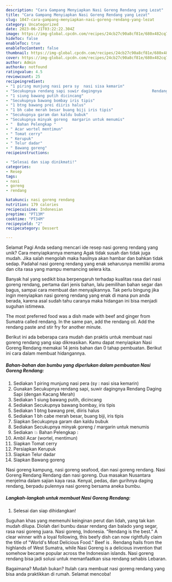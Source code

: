 ```yaml
---
description: "Cara Gampang Menyiapkan Nasi Goreng Rendang yang Lezat"
title: "Cara Gampang Menyiapkan Nasi Goreng Rendang yang Lezat"
slug: 1047-cara-gampang-menyiapkan-nasi-goreng-rendang-yang-lezat
category: Uncategorized
date: 2023-06-21T03:22:22.304Z
image: https://img-global.cpcdn.com/recipes/24cb27c90a8cf81e/680x482cq70/nasi-goreng-rendang-foto-resep-utama.jpg
hideToc: false
enableToc: true
enableTocContent: false
thumbnail: https://img-global.cpcdn.com/recipes/24cb27c90a8cf81e/680x482cq70/nasi-goreng-rendang-foto-resep-utama.jpg
cover: https://img-global.cpcdn.com/recipes/24cb27c90a8cf81e/680x482cq70/nasi-goreng-rendang-foto-resep-utama.jpg
author: Admin
authorAv: notfound
ratingvalue: 4.5
reviewcount: 25
recipeingredient:
- "1 piring munjung nasi pera sy  nasi sisa kemarin"
- "Secukupnya rendang sapi suwir dagingnya                      Rendang Daging Sapi dengan Kacang Merah"
- "1 siung bawang putih dicincang"
- "Secukupnya bawang bombay iris tipis"
- "1 btng bawang prei diiris halus"
- "1 bh cabe merah besar buang biji iris tipis"
- "Secukupnya garam dan kaldu bubuk"
- "Secukupnya minyak goreng  margarin untuk menumis"
- "  Bahan Pelengkap "
- " Acar wortel mentimun"
- " Tomat cerry"
- " Kerupuk"
- " Telur dadar"
- " Bawang goreng"
recipeinstructions:

- "Selesai dan siap dinikmati!"
categories:
- Resep
tags:
- nasi
- goreng
- rendang

katakunci: nasi goreng rendang 
nutrition: 179 calories
recipecuisine: Indonesian
preptime: "PT13M"
cooktime: "PT34M"
recipeyield: "2"
recipecategory: Dessert

---
```



Selamat Pagi Anda sedang mencari ide resep nasi goreng rendang yang unik? Cara menyiapkannya memang Agak tidak susah dan tidak juga mudah. Jika salah mengolah maka hasilnya akan hambar dan bahkan tidak sedap. Padahal nasi goreng rendang yang enak seharusnya memiliki aroma dan cita rasa yang mampu memancing selera kita.


Banyak hal yang sedikit bisa berpengaruh terhadap kualitas rasa dari nasi goreng rendang, pertama dari jenis bahan, lalu pemilihan bahan segar dan bagus, sampai cara membuat dan menyajikannya. Tak perlu bingung jika ingin menyiapkan nasi goreng rendang yang enak di mana pun anda berada, karena asal sudah tahu caranya maka hidangan ini bisa menjadi suguhan istimewa.

The most preferred food was a dish made with beef and ginger from Sumatra called rendang. In the same pan, add the rendang oil. Add the rendang paste and stir fry for another minute.


Berikut ini ada beberapa cara mudah dan praktis untuk membuat nasi goreng rendang yang siap dikreasikan. Kamu dapat menyiapkan Nasi Goreng Rendang memakai 14 jenis bahan dan 0 tahap pembuatan. Berikut ini cara dalam membuat hidangannya.

<!--inarticleads1-->

##### Bahan-bahan dan bumbu yang diperlukan dalam pembuatan Nasi Goreng Rendang:

1. Sediakan 1 piring munjung nasi pera (sy : nasi sisa kemarin)
1. Gunakan Secukupnya rendang sapi, suwir dagingnya                      Rendang Daging Sapi (dengan Kacang Merah)
1. Sediakan 1 siung bawang putih, dicincang
1. Sediakan Secukupnya bawang bombay, iris tipis
1. Sediakan 1 btng bawang prei, diiris halus
1. Sediakan 1 bh cabe merah besar, buang biji, iris tipis
1. Siapkan Secukupnya garam dan kaldu bubuk
1. Sediakan Secukupnya minyak goreng / margarin untuk menumis
1. Sediakan  💥 Bahan Pelengkap :
1. Ambil  Acar (wortel, mentimun)
1. Siapkan  Tomat cerry
1. Persiapkan  Kerupuk
1. Siapkan  Telur dadar
1. Siapkan  Bawang goreng


Nasi goreng kampung, nasi goreng seafood, dan nasi goreng rendang. Nasi Goreng Rendang Rendang dan nasi goreng. Dua masakan Nusantara menjelma dalam sajian kaya rasa. Kenyal, pedas, dan gurihnya daging rendang, berpadu pulennya nasi goreng bersama aneka bumbu. 

<!--inarticleads2-->

##### Langkah-langkah untuk membuat Nasi Goreng Rendang:


1. Selesai dan siap dihidangkan!

Suguhan khas yang memenuhi keinginan perut dan lidah, yang tak kan mudah dilupa. Diolah dari bumbu dasar rendang dan balado yang segar, rasa nasi goreng juara. Nasi goreng, Indonesia. &#34;Rendang is the best.&#34; A clear winner with a loyal following, this beefy dish can now rightfully claim the title of &#34;World&#39;s Most Delicious Food.&#34; Beef is . Rendang hails from the highlands of West Sumatra, while Nasi Goreng is a delicious invention that somehow became popular across the Indonesian islands. Nasi goreng rendang bisa jadi solusi untuk memanfaatkan sisa rendang sehabis Lebaran. 

Bagaimana? Mudah bukan? Itulah cara membuat nasi goreng rendang yang bisa anda praktikkan di rumah. Selamat mencoba!

